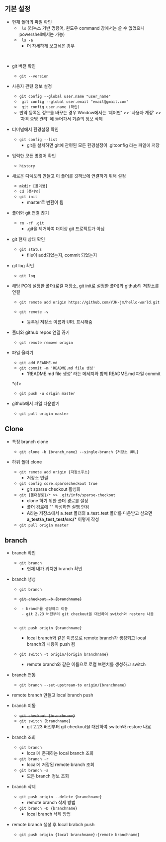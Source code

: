 ## 기본 설정
- 현재 폴더의 파일 확인
   - ``` ls``` (리눅스 기반 명령어, 윈도우 command  창에서는 쓸 수 없었으니 powershell에서는 가능)
   - ``` ls -a```
        - 더 자세하게 보고싶은 경우 
<br>

- git 버전 확인
   - ```git --version```

- 사용자 관련 정보 설정
   - ```git config --global user.name "user_name"```
   
   <!--    - ```git config --global user.name "YJH-jm"``` -->
   
   - ``` git config --global user.email "email@gmail.com"```

   <!--    - ``` git config --global user.email "jmjhjob13@gmail.com"``` -->
   - ``` git config user.name (확인)```
   - 만약 등록된 정보를 바꾸는 경우 Window에서는 '제어판' >> '사용자 계정' >> '자격 증명 관리' 에 들어가서 기존의 정보 삭제

- 터미널에서 환경설정 확인
   - ```git config --list```
        - git을 설치하면 git에 관련된 모든 환경설정이 .gitconfig 라는 파일에 저장

- 입력한 모든 명령어 확인
    - ```history```

- 새로운 디렉토리 만들고 이 폴더를 깃허브에 연결하기 위해 설정 
    - ```mkdir [폴더명] ```
    - ```cd [폴더명]```
    - ```git init```
      -  master로 변환이 됨

- 폴더와 git 연결 끊기
    - ```rm -rf .git``` 
        - .git을 제거하여 더이상 git 프로젝트가 아님

- git 현재 상태 확인
   - ```git status``` 
        - file이 add되었는지, commit 되었는지

- git log 확인
    - ```git log``` 


- 해당 PC에 설정한 폴더(로컬 저장소, git init로 설정한 폴더)와 github의 저장소를 연결
   -  ```git remote add origin https://github.com/YJH-jm/hello-world.git```
    
    - ```git remote -v```
        - 등록된 저장소 이름과 URL 표시해줌
- 폴더와 github repos 연결 끊기
    - ```git remote remove origin```

- 파일 올리기 
    - ```git add README.md```
    - ```git commit -m 'README.md file 생성'```
        - 'README.md file 생성' 라는 메세지와 함께 README.md 파일 commit 
    
    *cf>

    - ```git push -u origin master```

- github에서 파일 다운받기
    - ```git pull origin master```

## Clone
- 특정 branch clone
   - ```git clone -b {branch_name} --single-branch {저장소 URL}```

- 하위 폴더 clone
   -  ```git remote add origin {저장소주소}```
      - 저장소 연결
   - ```git config core.sparsecheckout true```
      - git sparse checkout 활성화
   - ```git {폴더경로}/* >> .git/info/sparse-checkout```
      - clone 하기 위한 폴더 경로를 설정
      - 폴더 경로에 "" 작성하면 실행 안됨
      - A라는 저장소에서 a_test 폴더의 a_test_test 폴더를 다운받고 싶으면 **a_test/a_test_test/src/*** 이렇게 작성
   - ```git pull origin master```         

## branch
- branch 확인
   - ```git branch```
      - 현재 내가 위치한 branch 확인
        
- branch 생성
   - ```git branch```
    
   - ~~```git checkout -b {branchname}```~~
   - ```git switch -c {branchname}
      - branch를 생성하고 이동 
      - git 2.23 버전부터 git checkout을 대신하여 switch와 restore 나옴
      
   - ```git push origin {branchname}```
      - local branch와 같은 이름으로 remote branch가 생성되고 local branch의 내용이 push 됨

   - ```git switch -t origin/{origin branchname}```
      - remote branch와 같은 이름으로 로컬 브랜치를 생성하고 switch
       
- branch 연동
   - ```git branch --set-upstream-to origin/{branchname}``` 

- remote branch 만들고 local branch push
             
- branch 이동
   - ~~```git checkout {branchname}```~~
   - ```git switch {branchname}```
      - git 2.23 버전부터 git checkout을 대신하여 switch와 restore 나옴

- branch 조회
   - ```git branch```
      - local에 존재하는 local branch 조회
   - ```git branch -r```
      - local에 저장된 remote branch 조회 
    - ```git branch -a```
      - 모든 branch 정보 조회    

- branch 삭제
   - ```git push origin --delete {branchname}```
      - remote branch 삭제 방법
   - ```git branch -D {branchname}```
      - local branch 삭제 방법

- remote branch 생성 후 local brabch push 
   - ```git push origin {local branchname}:{remote branchname}```

